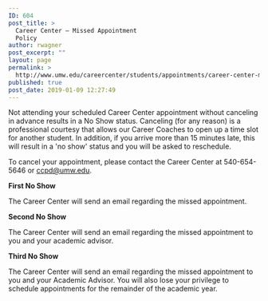 ```yaml
---
ID: 604
post_title: >
  Career Center – Missed Appointment
  Policy
author: rwagner
post_excerpt: ""
layout: page
permalink: >
  http://www.umw.edu/careercenter/students/appointments/career-center-missed-appointment-policy/
published: true
post_date: 2019-01-09 12:27:49
---
```

Not attending your scheduled Career Center appointment without canceling in advance results in a No Show status. Canceling (for any reason) is a professional courtesy that allows our Career Coaches to open up a time slot for another student. In addition, if you arrive more than 15 minutes late, this will result in a 'no show' status and you will be asked to reschedule.

To cancel your appointment, please contact the Career Center at 540-654-5646 or <a href="mailto:ccpd@umw.edu">ccpd@umw.edu</a>.

<strong>First No Show</strong>

The Career Center will send an email regarding the missed appointment.

<strong>Second No Show</strong>

The Career Center will send an email regarding the missed appointment to you and your academic advisor.

<strong>Third No Show</strong>

The Career Center will send an email regarding the missed appointment to you and your Academic Advisor. You will also lose your privilege to schedule appointments for the remainder of the academic year.